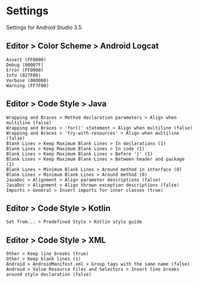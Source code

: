 Settings
========

Settings for Android Studio 3.5

Editor > Color Scheme > Android Logcat
--------------------------------------

```
Assert (FF0000)
Debug (00007F)
Error (FF0000)
Info (027F00)
Verbose (000000)
Warning (FF7F00)
```

Editor > Code Style > Java
--------------------------

```
Wrapping and Braces > Method declaration parameters > Align when multiline (false)
Wrapping and Braces > 'for()' statement > Align when multiline (false)
Wrapping and Braces > 'try-with-resources' > Align when multiline (false)
Blank Lines > Keep Maximum Blank Lines > In declarations (1)
Blank Lines > Keep Maximum Blank Lines > In code (1)
Blank Lines > Keep Maximum Blank Lines > Before '}' (1)
Blank Lines > Keep Maximum Blank Lines > Between header and package (1)
Blank Lines > Minimum Blank Lines > Around method in interface (0)
Blank Lines > Minimum Blank Lines > Around method (0)
JavaDoc > Alignment > Align parameter descriptions (false)
JavaDoc > Alignment > Align thrown exception descriptions (false)
Imports > General > Insert imports for inner classes (true)
```

Editor > Code Style > Kotlin
----------------------------

```
Set from... > Predefined Style > Kotlin style guide
```

Editor > Code Style > XML
-------------------------

```
Other > Keep line breaks (true)
Other > Keep blank lines (1)
Android > AndroidManifest.xml > Group tags with the same name (false)
Android > Value Resource Files and Selectors > Insert line breaks around style declaration (false)
```
